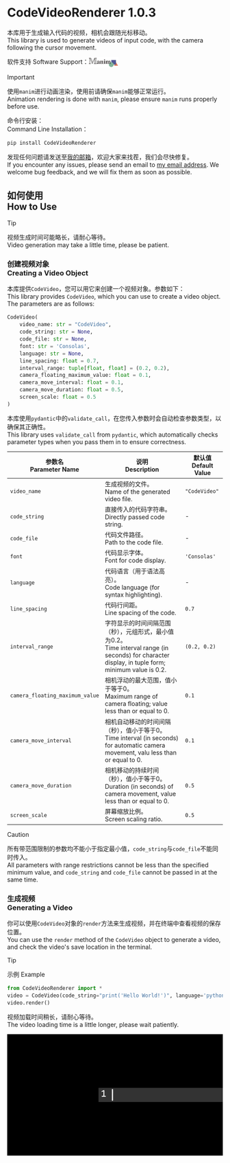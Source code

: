 # CodeVideoRenderer 1.0.3

本库用于生成输入代码的视频，相机会跟随光标移动。<br/>
This library is used to generate videos of input code, with the camera following the cursor movement.

软件支持 Software Support：[<img src="/README_files/manim.jpg" width="70" align="center" />](https://github.com/manimCommunity/manim)

> [!IMPORTANT]
> 使用`manim`进行动画渲染，使用前请确保`manim`能够正常运行。<br/>
Animation rendering is done with `manim`, please ensure `manim` runs properly before use.

命令行安装：<br/>
Command Line Installation：
```bash
pip install CodeVideoRenderer
```

发现任何问题请发送至[我的邮箱](mailto:zhuchongjing_pypi@163.com)，欢迎大家来找茬，我们会尽快修复。<br/>
If you encounter any issues, please send an email to [my email address](mailto:zhuchongjing_pypi@163.com). We welcome bug feedback, and we will fix them as soon as possible.

## 如何使用 <br/>How to Use

> [!Tip]
> 视频生成时间可能略长，请耐心等待。<br/>Video generation may take a little time, please be patient.

### 创建视频对象 <br/>Creating a Video Object

本库提供`CodeVideo`，您可以用它来创建一个视频对象。参数如下：<br/>
This library provides `CodeVideo`, which you can use to create a video object. The parameters are as follows:

```python
CodeVideo(
    video_name: str = "CodeVideo",
    code_string: str = None,
    code_file: str = None,
    font: str = 'Consolas',
    language: str = None,
    line_spacing: float = 0.7,
    interval_range: tuple[float, float] = (0.2, 0.2),
    camera_floating_maximum_value: float = 0.1,
    camera_move_interval: float = 0.1,
    camera_move_duration: float = 0.5,
    screen_scale: float = 0.5
)
```

本库使用`pydantic`中的`validate_call`，在您传入参数时会自动检查参数类型，以确保其正确性。<br/>
This library uses `validate_call` from `pydantic`, which automatically checks parameter types when you pass them in to ensure correctness.
    
| 参数名<br/>Parameter Name | 说明<br/>Description | 默认值<br/>Default Value |
| ---- | ---- | ---- |
| `video_name` | 生成视频的文件。<br/>Name of the generated video file. | `"CodeVideo"` |
| `code_string` | 直接传入的代码字符串。<br/>Directly passed code string. | - |
| `code_file` | 代码文件路径。<br/>Path to the code file. | - |
| `font` | 代码显示字体。<br/>Font for code display. | `'Consolas'` |
| `language` | 代码语言（用于语法高亮）。<br/>Code language (for syntax highlighting). | - |
| `line_spacing` | 代码行间距。<br/>Line spacing of the code. | `0.7` |
| `interval_range` | 字符显示的时间间隔范围（秒），元组形式，最小值为0.2。<br/>Time interval range (in seconds) for character display, in tuple form; minimum value is 0.2. | `(0.2, 0.2)` |
| `camera_floating_maximum_value` | 相机浮动的最大范围，值小于等于0。<br/>Maximum range of camera floating; value less than or equal to 0. | `0.1` |
| `camera_move_interval` | 相机自动移动的时间间隔（秒），值小于等于0。<br/>Time interval (in seconds) for automatic camera movement, valu less than or equal to 0. | `0.1` |
| `camera_move_duration` | 相机移动的持续时间（秒），值小于等于0。<br/>Duration (in seconds) of camera movement, value less than or equal to 0. | `0.5` |
| `screen_scale` | 屏幕缩放比例。<br/>Screen scaling ratio. | `0.5` |

> [!CAUTION]
> 所有带范围限制的参数均不能小于指定最小值，`code_string`与`code_file`不能同时传入。<br/>
All parameters with range restrictions cannot be less than the specified minimum value, and `code_string` and `code_file` cannot be passed in at the same time.

### 生成视频<br/> Generating a Video

你可以使用`CodeVideo`对象的`render`方法来生成视频，并在终端中查看视频的保存位置。<br/>
You can use the `render` method of the `CodeVideo` object to generate a video, and check the video's save location in the terminal.

> [!TIP]
> 示例 Example
> ```python
> from CodeVideoRenderer import *
> video = CodeVideo(code_string="print('Hello World!')", language='python')
> video.render()
> ```
> 
> 视频加载时间稍长，请耐心等待。<br/>
> The video loading time is a little longer, please wait patiently.
> 
> ![CodeVideo.mp4](/README_files/CodeVideo.gif)
